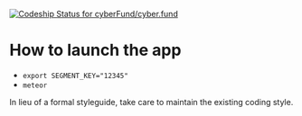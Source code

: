 [ ![Codeship Status for cyberFund/cyber.fund](https://codeship.com/projects/4b05bdd0-c984-0132-cdea-1e9b8d507ee8/status?branch=develop)](https://codeship.com/projects/75248)

# How to launch the app

- `export SEGMENT_KEY="12345"`
- `meteor`

 In lieu of a formal styleguide, take care to maintain the existing coding style.
